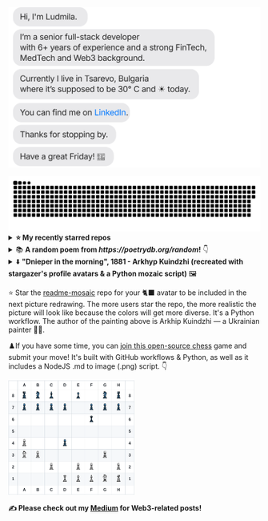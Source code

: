 [![](https://raw.githubusercontent.com/milaabl/milaabl/main/chat.svg)](https://www.linkedin.com/in/ludmila-a-dev/)

<!-- https://github.com/milaabl/milaabl/assets/86361434/c35b0e6f-acf0-435e-920d-b90faa4788ad -->

<img alt="Snake eating my contributions for breakfast🧉" src="https://raw.githubusercontent.com/milaabl/milaabl-readme/preview/github-contribution-grid-snake.svg" />

<details>
<summary>
  <strong>⭐ My recently starred repos </strong>
</summary>
  
<!-- Starred repos start -->
| Name | Url | Stars | Description |
| --- | --- |  --- |  --- |
| duet-protocol/duet-contracts|https://github.com/duet-protocol/duet-contracts|1||
| trivago/prettier-plugin-sort-imports|https://github.com/trivago/prettier-plugin-sort-imports|2311|A prettier plugin to sort imports in typescript and javascript files by the provided RegEx order. |
| orca-so/typescript-sdk|https://github.com/orca-so/typescript-sdk|144|The Orca SDK contains a set of simple to use APIs to allow developers to integrate with the Orca platform.|
| onchainification/smartgarden|https://github.com/onchainification/smartgarden|4|🪴 Interoperable Safe modules installable and configurable through the existing Safe UI.|
| bitcoinbook/bitcoinbook|https://github.com/bitcoinbook/bitcoinbook|21635|Mastering Bitcoin 2nd Edition - Programming the Open Blockchain|
| manifoldfinance/defi-threat|https://github.com/manifoldfinance/defi-threat|439|a globally-accessible knowledge base of adversary tactics and techniques based on real-world observations on decentralized finance |
| mstable/mStable-contracts|https://github.com/mstable/mStable-contracts|309|📃 Smart Contracts that make up the core of the mStable protocol|
| yewstack/yew|https://github.com/yewstack/yew|28297|Rust / Wasm framework for building client web apps|
| MartinKavik/voting-solana-moonzoon|https://github.com/MartinKavik/voting-solana-moonzoon|29|The Voting example based on MoonZoon and Solana.|
| CitizenLabDotCo/citizenlab|https://github.com/CitizenLabDotCo/citizenlab|192|CitizenLab is a digital democracy platform that facilitates community participation and co-creation. Participants can post ideas, contribute to discussions, or choose to vote and prioritize community projects. |
| 0xtekgrinder/warlord-autocompounder|https://github.com/0xtekgrinder/warlord-autocompounder|2|Auto compounder based on ERC4626 on top of Warlord from Paladin Vote|
| zhazhalaila/MagpieBFT|https://github.com/zhazhalaila/MagpieBFT|1|Aynchronous Byzantine Tolerant Protocol|
| Robin-and-friends/tCDP-frontend|https://github.com/Robin-and-friends/tCDP-frontend|7||
| Robin-and-friends/tCDP|https://github.com/Robin-and-friends/tCDP|15|collateralized debt position, but fungible|
| PartyDAO/party-protocol|https://github.com/PartyDAO/party-protocol|135|Party Protocol is an open protocol for on-chain group coordination.|
| AladdinDAO/aladdin-v3-contracts|https://github.com/AladdinDAO/aladdin-v3-contracts|23||
| hakkafinance/urban-giggle|https://github.com/hakkafinance/urban-giggle|1|Hakka Finance audit 2021-1|
| hakkafinance/iGain|https://github.com/hakkafinance/iGain|3|The antiparticle of impermanent loss|
| hakkafinance/HakkaFinance|https://github.com/hakkafinance/HakkaFinance|1||
| pcaversaccio/erc20-permit-upgradeable|https://github.com/pcaversaccio/erc20-permit-upgradeable|10|Permit-enabled, upgradeable ERC20 smart contract template.|
| Genza999/VotingOnSolana_smartcontract|https://github.com/Genza999/VotingOnSolana_smartcontract|3|Repo to showcase my version of voting for proposals on the solana blockchain|
| CloudNativeEntrepreneur/web3auth-service|https://github.com/CloudNativeEntrepreneur/web3auth-service|7|Issues JWT tokens in response to completing challenges using metamask for performing actions against APIs|
| ikluft/prefvote|https://github.com/ikluft/prefvote|4|PrefVote is to promote ranked-choice preference voting algorithms. It is descended from the Vote::STV software written by Ian Kluft in Perl originally in 1998 and used by multiple clubs and non-profit organizations over the years for polls and elections.|
| shota-imoto/tohyo|https://github.com/shota-imoto/tohyo|1|voting cli tool|
| AngleProtocol/angle-transmuter|https://github.com/AngleProtocol/angle-transmuter|19|⚗️ Smart contracts for Transmuter, an autonomous and modular price stability module for decentralized stablecoin protocols|
| Picodes/4naly3er|https://github.com/Picodes/4naly3er|291|Static smart contract code 4naly3er|
| AngleProtocol/boilerplate|https://github.com/AngleProtocol/boilerplate|15|👩‍💻 Angle Boilerplate for starting new web3 projects|
| AngleProtocol/Uniswap-Incentives-Computer|https://github.com/AngleProtocol/Uniswap-Incentives-Computer|7|🦄 Uniswap Incentives Computer|
| AngleProtocol/angle-router|https://github.com/AngleProtocol/angle-router|3|🛣 Routing contracts of the Angle Protocol|
| AngleProtocol/angle-core|https://github.com/AngleProtocol/angle-core|79|🇪🇺 Smart contracts for the Core Module and the governance of the Angle Protocol|

<!-- Starred repos end -->

</details>

<details>
  <summary>📚 <strong>A random poem from <em>https://poetrydb.org/random</em>!</strong> 👇 </summary>

<!-- Start poem -->
# 💮 English Bards, and Scotch Reviewers; a Satire by *George Gordon, Lord Byron*

<p>
    Still must I hear?--shall hoarse FITZGERALD bawl<br/>His creaking couplets in a tavern hall,<br/>And I not sing, lest, haply, Scotch Reviews<br/>Should dub me scribbler, and denounce my _Muse?_<br/>Prepare for rhyme--I'll publish, right or wrong:<br/>Fools are my theme, let Satire be my song.<br/><br/>  Oh! Nature's noblest gift--my grey goose-quill!<br/>Slave of my thoughts, obedient to my will,<br/>Torn from thy parent bird to form a pen,<br/>That mighty instrument of little men!<br/>The pen! foredoomed to aid the mental throes<br/>Of brains that labour, big with Verse or Prose;<br/>Though Nymphs forsake, and Critics may deride,<br/>The Lover's solace, and the Author's pride.<br/>What Wits! what Poets dost thou daily raise!<br/>How frequent is thy use, how small thy praise!<br/>Condemned at length to be forgotten quite,<br/>With all the pages which 'twas thine to write.<br/>But thou, at least, mine own especial pen!<br/>Once laid aside, but now assumed again,<br/>Our task complete, like Hamet's shall be free;<br/>Though spurned by others, yet beloved by me:<br/>Then let us soar to-day; no common theme,<br/>No Eastern vision, no distempered dream<br/>Inspires--our path, though full of thorns, is plain;<br/>Smooth be the verse, and easy be the strain.<br/><br/>  When Vice triumphant holds her sov'reign sway,<br/>Obey'd by all who nought beside obey;<br/>When Folly, frequent harbinger of crime,<br/>Bedecks her cap with bells of every Clime;<br/>When knaves and fools combined o'er all prevail,<br/>And weigh their Justice in a Golden Scale;<br/>E'en then the boldest start from public sneers,<br/>Afraid of Shame, unknown to other fears,<br/>More darkly sin, by Satire kept in awe,<br/>And shrink from Ridicule, though not from Law.<br/><br/>  Such is the force of Wit! I but not belong<br/>To me the arrows of satiric song;<br/>The royal vices of our age demand<br/>A keener weapon, and a mightier hand.<br/>Still there are follies, e'en for me to chase,<br/>And yield at least amusement in the race:<br/>Laugh when I laugh, I seek no other fame,<br/>The cry is up, and scribblers are my game:<br/>Speed, Pegasus!--ye strains of great and small,<br/>Ode! Epic! Elegy!--have at you all!<br/>I, too, can scrawl, and once upon a time<br/>I poured along the town a flood of rhyme,<br/>A schoolboy freak, unworthy praise or blame;<br/>I printed--older children do the same.<br/>'Tis pleasant, sure, to see one's name in print;<br/>A Book's a Book, altho' there's nothing in't.<br/>Not that a Title's sounding charm can save<br/>Or scrawl or scribbler from an equal grave:<br/>This LAMB must own, since his patrician name<br/>Failed to preserve the spurious Farce from shame.<br/>No matter, GEORGE continues still to write,<br/>Tho' now the name is veiled from public sight.<br/>Moved by the great example, I pursue<br/>The self-same road, but make my own review:<br/>Not seek great JEFFREY'S, yet like him will be<br/>Self-constituted Judge of Poesy.<br/><br/>  A man must serve his time to every trade<br/>Save Censure--Critics all are ready made.<br/>Take hackneyed jokes from MILLER, got by rote,<br/>With just enough of learning to misquote;<br/>A man well skilled to find, or forge a fault;<br/>A turn for punning--call it Attic salt;<br/>To JEFFREY go, be silent and discreet,<br/>His pay is just ten sterling pounds per sheet:<br/>Fear not to lie,'twill seem a _sharper_ hit;<br/>Shrink not from blasphemy, 'twill pass for wit;<br/>Care not for feeling--pass your proper jest,<br/>And stand a Critic, hated yet caress'd.<br/><br/>And shall we own such judgment? no--as soon<br/>Seek roses in December--ice in June;<br/>Hope constancy in wind, or corn in chaff,<br/>Believe a woman or an epitaph,<br/>Or any other thing that's false, before<br/>You trust in Critics, who themselves are sore;<br/>Or yield one single thought to be misled<br/>By JEFFREY'S heart, or LAMB'S Boeotian head.<br/>To these young tyrants, by themselves misplaced,<br/>Combined usurpers on the Throne of Taste;<br/>To these, when Authors bend in humble awe,<br/>And hail their voice as Truth, their word as Law;<br/>While these are Censors, 'twould be sin to spare;<br/>While such are Critics, why should I forbear?<br/>But yet, so near all modern worthies run,<br/>'Tis doubtful whom to seek, or whom to shun;<br/>Nor know we when to spare, or where to strike,<br/>Our Bards and Censors are so much alike.<br/>Then should you ask me, why I venture o'er<br/>The path which POPE and GIFFORD trod before;<br/>If not yet sickened, you can still proceed;<br/>Go on; my rhyme will tell you as you read.<br/>"But hold!" exclaims a friend,--"here's some neglect:<br/>This--that--and t'other line seem incorrect."<br/>What then? the self-same blunder Pope has got,<br/>And careless Dryden--"Aye, but Pye has not:"--<br/>Indeed!--'tis granted, faith!--but what care I?<br/>Better to err with POPE, than shine with PYE.<br/><br/>  Time was, ere yet in these degenerate days<br/>Ignoble themes obtained mistaken praise,<br/>When Sense and Wit with Poesy allied,<br/>No fabled Graces, flourished side by side,<br/>From the same fount their inspiration drew,<br/>And, reared by Taste, bloomed fairer as they grew.<br/>Then, in this happy Isle, a POPE'S pure strain<br/>Sought the rapt soul to charm, nor sought in vain;<br/>A polished nation's praise aspired to claim,<br/>And raised the people's, as the poet's fame.<br/>Like him great DRYDEN poured the tide of song,<br/>In stream less smooth, indeed, yet doubly strong.<br/>Then CONGREVE'S scenes could cheer, or OTWAY'S melt;<br/>For Nature then an English audience felt--<br/>But why these names, or greater still, retrace,<br/>When all to feebler Bards resign their place?<br/>Yet to such times our lingering looks are cast,<br/>When taste and reason with those times are past.<br/>Now look around, and turn each trifling page,<br/>Survey the precious works that please the age;<br/>This truth at least let Satire's self allow,<br/>No dearth of Bards can be complained of now.<br/>The loaded Press beneath her labour groans,<br/>And Printers' devils shake their weary bones;<br/>While SOUTHEY'S Epics cram the creaking shelves,<br/>And LITTLE'S Lyrics shine in hot-pressed twelves.<br/>Thus saith the _Preacher_: "Nought beneath the sun<br/>Is new," yet still from change to change we run.<br/>What varied wonders tempt us as they pass!<br/>The Cow-pox, Tractors, Galvanism, and Gas,<br/>In turns appear, to make the vulgar stare,<br/>Till the swoln bubble bursts--and all is air!<br/>Nor less new schools of Poetry arise,<br/>Where dull pretenders grapple for the prize:<br/>O'er Taste awhile these Pseudo-bards prevail;<br/>Each country Book-club bows the knee to Baal,<br/>And, hurling lawful Genius from the throne,<br/>Erects a shrine and idol of its own;<br/>Some leaden calf--but whom it matters not,<br/>From soaring SOUTHEY, down to groveling STOTT.<br/><br/>  Behold! in various throngs the scribbling crew,<br/>For notice eager, pass in long review:<br/>Each spurs his jaded Pegasus apace,<br/>And Rhyme and Blank maintain an equal race;<br/>Sonnets on sonnets crowd, and ode on ode;<br/>And Tales of Terror jostle on the road;<br/>Immeasurable measures move along;<br/>For simpering Folly loves a varied song,<br/>To strange, mysterious Dulness still the friend,<br/>Admires the strain she cannot comprehend.<br/>Thus Lays of Minstrels -may they be the last!--<br/>On half-strung harps whine mournful to the blast.<br/>While mountain spirits prate to river sprites,<br/>That dames may listen to the sound at nights;<br/>And goblin brats, of Gilpin Horner's brood<br/>Decoy young Border-nobles through the wood,<br/>And skip at every step, Lord knows how high,<br/>And frighten foolish babes, the Lord knows why;<br/>While high-born ladies in their magic cell,<br/>Forbidding Knights to read who cannot spell,<br/>Despatch a courier to a wizard's grave,<br/>And fight with honest men to shield a knave.<br/><br/>  Next view in state, proud prancing on his roan,<br/>The golden-crested haughty Marmion,<br/>Now forging scrolls, now foremost in the fight,<br/>Not quite a Felon, yet but half a Knight.<br/>The gibbet or the field prepared to grace;<br/>A mighty mixture of the great and base.<br/>And think'st thou, SCOTT! by vain conceit perchance,<br/>On public taste to foist thy stale romance,<br/>Though MURRAY with his MILLER may combine<br/>To yield thy muse just half-a-crown per line?<br/>No! when the sons of song descend to trade,<br/>Their bays are sear, their former laurels fade,<br/>Let such forego the poet's sacred name,<br/>Who rack their brains for lucre, not for fame:<br/>Still for stern Mammon may they toil in vain!<br/>And sadly gaze on Gold they cannot gain!<br/>Such be their meed, such still the just reward<br/>Of prostituted Muse and hireling bard!<br/>For this we spurn Apollo's venal son,<br/>And bid a long "good night to Marmion."<br/><br/>  These are the themes that claim our plaudits now;<br/>These are the Bards to whom the Muse must bow;<br/>While MILTON, DRYDEN, POPE, alike forgot,<br/>Resign their hallowed Bays to WALTER SCOTT.<br/><br/>  The time has been, when yet the Muse was young,<br/>When HOMER swept the lyre, and MARO sung,<br/>An Epic scarce ten centuries could claim,<br/>While awe-struck nations hailed the magic name:<br/>The work of each immortal Bard appears<br/>The single wonder of a thousand years.<br/>Empires have mouldered from the face of earth,<br/>Tongues have expired with those who gave them birth,<br/>Without the glory such a strain can give,<br/>As even in ruin bids the language live.<br/>Not so with us, though minor Bards, content,<br/>On one great work a life of labour spent:<br/>With eagle pinion soaring to the skies,<br/>Behold the Ballad-monger SOUTHEY rise!<br/>To him let CAMOËNS, MILTON, TASSO yield,<br/>Whose annual strains, like armies, take the field.<br/>First in the ranks see Joan of Arc advance,<br/>The scourge of England and the boast of France!<br/>Though burnt by wicked BEDFORD for a witch,<br/>Behold her statue placed in Glory's niche;<br/>Her fetters burst, and just released from prison,<br/>A virgin Phoenix from her ashes risen.<br/>Next see tremendous Thalaba come on,<br/>Arabia's monstrous, wild, and wond'rous son;<br/>Domdaniel's dread destroyer, who o'erthrew<br/>More mad magicians than the world e'er knew.<br/>Immortal Hero! all thy foes o'ercome,<br/>For ever reign--the rival of Tom Thumb!<br/>Since startled Metre fled before thy face,<br/>Well wert thou doomed the last of all thy race!<br/>Well might triumphant Genii bear thee hence,<br/>Illustrious conqueror of common sense!<br/>Now, last and greatest, Madoc spreads his sails,<br/>Cacique in Mexico, and Prince in Wales;<br/>Tells us strange tales, as other travellers do,<br/>More old than Mandeville's, and not so true.<br/>Oh, SOUTHEY! SOUTHEY! cease thy varied song!<br/>A bard may chaunt too often and too long:<br/>As thou art strong in verse, in mercy, spare!<br/>A fourth, alas! were more than we could bear.<br/>But if, in spite of all the world can say,<br/>Thou still wilt verseward plod thy weary way;<br/>If still in Berkeley-Ballads most uncivil,<br/>Thou wilt devote old women to the devil,<br/>The babe unborn thy dread intent may rue:<br/>"God help thee," SOUTHEY, and thy readers too.<br/><br/>  Next comes the dull disciple of thy school,<br/>That mild apostate from poetic rule,<br/>The simple WORDSWORTH, framer of a lay<br/>As soft as evening in his favourite May,<br/>Who warns his friend "to shake off toil and trouble,<br/>And quit his books, for fear of growing double;"<br/>Who, both by precept and example, shows<br/>That prose is verse, and verse is merely prose;<br/>Convincing all, by demonstration plain,<br/>Poetic souls delight in prose insane;<br/>And Christmas stories tortured into rhyme<br/>Contain the essence of the true sublime.<br/>Thus, when he tells the tale of Betty Foy,<br/>The idiot mother of "an idiot Boy;"<br/>A moon-struck, silly lad, who lost his way,<br/>And, like his bard, confounded night with day<br/>So close on each pathetic part he dwells,<br/>And each adventure so sublimely tells,<br/>That all who view the "idiot in his glory"<br/>Conceive the Bard the hero of the story.<br/><br/>  Shall gentle COLERIDGE pass unnoticed here,<br/>To turgid ode and tumid stanza dear?<br/>Though themes of innocence amuse him best,<br/>Yet still Obscurity's a welcome guest.<br/>If Inspiration should her aid refuse<br/>To him who takes a Pixy for a muse,<br/>Yet none in lofty numbers can surpass<br/>The bard who soars to elegize an ass:<br/>So well the subject suits his noble mind,<br/>He brays, the Laureate of the long-eared kind.<br/><br/>Oh! wonder-working LEWIS! Monk, or Bard,<br/>Who fain would make Parnassus a church-yard!<br/>Lo! wreaths of yew, not laurel, bind thy brow,<br/>Thy Muse a Sprite, Apollo's sexton thou!<br/>Whether on ancient tombs thou tak'st thy stand,<br/>By gibb'ring spectres hailed, thy kindred band;<br/>Or tracest chaste descriptions on thy page,<br/>To please the females of our modest age;<br/>All hail, M.P.! from whose infernal brain<br/>Thin-sheeted phantoms glide, a grisly train;<br/>At whose command "grim women" throng in crowds,<br/>And kings of fire, of water, and of clouds,<br/>With "small grey men,"--"wild yagers," and what not,<br/>To crown with honour thee and WALTER SCOTT:<br/>Again, all hail! if tales like thine may please,<br/>St. Luke alone can vanquish the disease:<br/>Even Satan's self with thee might dread to dwell,<br/>And in thy skull discern a deeper Hell.<br/><br/>Who in soft guise, surrounded by a choir<br/>Of virgins melting, not to Vesta's fire,<br/>With sparkling eyes, and cheek by passion flushed<br/>Strikes his wild lyre, whilst listening dames are hushed?<br/>'Tis LITTLE! young Catullus of his day,<br/>As sweet, but as immoral, in his Lay!<br/>Grieved to condemn, the Muse must still be just,<br/>Nor spare melodious advocates of lust.<br/>Pure is the flame which o'er her altar burns;<br/>From grosser incense with disgust she turns<br/>Yet kind to youth, this expiation o'er,<br/>She bids thee "mend thy line, and sin no more."<br/><br/>For thee, translator of the tinsel song,<br/>To whom such glittering ornaments belong,<br/>Hibernian STRANGFORD! with thine eyes of blue,<br/>And boasted locks of red or auburn hue,<br/>Whose plaintive strain each love-sick Miss admires,<br/>And o'er harmonious fustian half expires,<br/>Learn, if thou canst, to yield thine author's sense,<br/>Nor vend thy sonnets on a false pretence.<br/>Think'st thou to gain thy verse a higher place,<br/>By dressing Camoëns in a suit of lace?<br/>Mend, STRANGFORD! mend thy morals and thy taste;<br/>Be warm, but pure; be amorous, but be chaste:<br/>Cease to deceive; thy pilfered harp restore,<br/>Nor teach the Lusian Bard to copy MOORE.<br/><br/>Behold--Ye Tarts!--one moment spare the text! -<br/>HAYLEY'S last work, and worst--until his next;<br/>Whether he spin poor couplets into plays,<br/>Or damn the dead with purgatorial praise,<br/>His style in youth or age is still the same,<br/>For ever feeble and for ever tame.<br/>Triumphant first see "Temper's Triumphs" shine!<br/>At least I'm sure they triumphed over mine.<br/>Of "Music's Triumphs," all who read may swear<br/>That luckless Music never triumph'd there.<br/><br/>Moravians, rise! bestow some meet reward<br/>On dull devotion--Lo! the Sabbath Bard,<br/>Sepulchral GRAHAME, pours his notes sublime<br/>In mangled prose, nor e'en aspires to rhyme;<br/>Breaks into blank the Gospel of St. Luke,<br/>And boldly pilfers from the Pentateuch;<br/>And, undisturbed by conscientious qualms,<br/>Perverts the Prophets, and purloins the Psalms.<br/><br/>  Hail, Sympathy! thy soft idea brings"<br/>A thousand visions of a thousand things,<br/>And shows, still whimpering thro' threescore of years,<br/>The maudlin prince of mournful sonneteers.<br/>And art thou not their prince, harmonious Bowles!<br/>Thou first, great oracle of tender souls?<br/>Whether them sing'st with equal ease, and grief,<br/>The fall of empires, or a yellow leaf;<br/>Whether thy muse most lamentably tells<br/>What merry sounds proceed from Oxford bells,<br/>Or, still in bells delighting, finds a friend<br/>In every chime that jingled from Ostend;<br/>Ah! how much juster were thy Muse's hap,<br/>If to thy bells thou would'st but add a cap!<br/>Delightful BOWLES! still blessing and still blest,<br/>All love thy strain, but children like it best.<br/>'Tis thine, with gentle LITTLE'S moral song,<br/>To soothe the mania of the amorous throng!<br/>With thee our nursery damsels shed their tears,<br/>Ere Miss as yet completes her infant years:<br/>But in her teens thy whining powers are vain;<br/>She quits poor BOWLES for LITTLE'S purer strain.<br/>Now to soft themes thou scornest to confine<br/>The lofty numbers of a harp like thine;<br/>"Awake a louder and a loftier strain,"<br/>Such as none heard before, or will again!<br/>Where all discoveries jumbled from the flood,<br/>Since first the leaky ark reposed in mud,<br/>By more or less, are sung in every book,<br/>From Captain Noah down to Captain Cook.<br/>Nor this alone--but, pausing on the road,<br/>The Bard sighs forth a gentle episode,<br/>And gravely tells--attend, each beauteous Miss!--<br/>When first Madeira trembled to a kiss.<br/>Bowles! in thy memory let this precept dwell,<br/>Stick to thy Sonnets, Man!--at least they sell.<br/>But if some new-born whim, or larger bribe,<br/>Prompt thy crude brain, and claim thee for a scribe:<br/>If 'chance some bard, though once by dunces feared,<br/>Now, prone in dust, can only be revered;<br/>If Pope, whose fame and genius, from the first,<br/>Have foiled the best of critics, needs the worst,<br/>Do thou essay: each fault, each failing scan;<br/>The first of poets was, alas! but man.<br/>Rake from each ancient dunghill ev'ry pearl,<br/>Consult Lord Fanny, and confide in CURLL;<br/>Let all the scandals of a former age<br/>Perch on thy pen, and flutter o'er thy page;<br/>Affect a candour which thou canst not feel,<br/>Clothe envy in a garb of honest zeal;<br/>Write, as if St. John's soul could still inspire,<br/>And do from hate what MALLET did for hire.<br/>Oh! hadst thou lived in that congenial time,<br/>To rave with DENNIS, and with RALPH to rhyme;<br/>Thronged with the rest around his living head,<br/>Not raised thy hoof against the lion dead,<br/>A meet reward had crowned thy glorious gains,<br/>And linked thee to the Dunciad for thy pains.<br/><br/>  Another Epic! Who inflicts again<br/>More books of blank upon the sons of men?<br/>Boeotian COTTLE, rich Bristowa's boast,<br/>Imports old stories from the Cambrian coast,<br/>And sends his goods to market--all alive!<br/>Lines forty thousand, Cantos twenty-five!<br/>Fresh fish from Hippocrene! who'll buy? who'll buy?<br/>The precious bargain's cheap--in faith, not I.<br/>Your turtle-feeder's verse must needs be flat,<br/>Though Bristol bloat him with the verdant fat;<br/>If Commerce fills the purse, she clogs the brain,<br/>And AMOS COTTLE strikes the Lyre in vain.<br/>In him an author's luckless lot behold!<br/>Condemned to make the books which once he sold.<br/>Oh, AMOS COTTLE!--Phoebus! what a name<br/>To fill the speaking-trump of future fame!--<br/>Oh, AMOS COTTLE! for a moment think<br/>What meagre profits spring from pen and ink!<br/>When thus devoted to poetic dreams,<br/>Who will peruse thy prostituted reams?<br/>Oh! pen perverted! paper misapplied!<br/>Had COTTLE still adorned the counter's side,<br/>Bent o'er the desk, or, born to useful toils,<br/>Been taught to make the paper which he soils,<br/>Ploughed, delved, or plied the oar with lusty limb,<br/>He had not sung of Wales, nor I of him.<br/><br/>  As Sisyphus against the infernal steep<br/>Rolls the huge rock whose motions ne'er may sleep,<br/>So up thy hill, ambrosial Richmond! heaves<br/>Dull MAURICE all his granite weight of leaves:<br/>Smooth, solid monuments of mental pain!<br/>The petrifactions of a plodding brain,<br/>That, ere they reach the top, fall lumbering back again.<br/><br/>  With broken lyre and cheek serenely pale,<br/>Lo! sad Alcæus wanders down the vale;<br/>Though fair they rose, and might have bloomed at last,<br/>His hopes have perished by the northern blast:<br/>Nipped in the bud by Caledonian gales,<br/>His blossoms wither as the blast prevails!<br/>O'er his lost works let _classic_ SHEFFIELD weep;<br/>May no rude hand disturb their early sleep!<br/><br/>  Yet say! why should the Bard, at once, resign<br/>His claim to favour from the sacred Nine?<br/>For ever startled by the mingled howl<br/>Of Northern Wolves, that still in darkness prowl;<br/>A coward Brood, which mangle as they prey,<br/>By hellish instinct, all that cross their way;<br/>Aged or young, the living or the dead,"<br/>No mercy find-these harpies must be fed.<br/>Why do the injured unresisting yield<br/>The calm possession of their native field?<br/>Why tamely thus before their fangs retreat,<br/>Nor hunt the blood-hounds back to Arthur's Seat?<br/><br/>  Health to immortal JEFFREY! once, in name,<br/>England could boast a judge almost the same;<br/>In soul so like, so merciful, yet just,<br/>Some think that Satan has resigned his trust,<br/>And given the Spirit to the world again,<br/>To sentence Letters, as he sentenced men.<br/>With hand less mighty, but with heart as black,<br/>With voice as willing to decree the rack;<br/>Bred in the Courts betimes, though all that law<br/>As yet hath taught him is to find a flaw,--<br/>Since well instructed in the patriot school<br/>To rail at party, though a party tool--<br/>Who knows? if chance his patrons should restore<br/>Back to the sway they forfeited before,<br/>His scribbling toils some recompense may meet,<br/>And raise this Daniel to the Judgment-Seat.<br/>Let JEFFREY'S shade indulge the pious hope,<br/>And greeting thus, present him with a rope:<br/>"Heir to my virtues! man of equal mind!<br/>Skilled to condemn as to traduce mankind,<br/>This cord receive! for thee reserved with care,<br/>To wield in judgment, and at length to wear."<br/><br/>  Health to great JEFFREY! Heaven preserve his life,<br/>To flourish on the fertile shores of Fife,<br/>And guard it sacred in its future wars,<br/>Since authors sometimes seek the field of Mars!<br/>Can none remember that eventful day,<br/>That ever-glorious, almost fatal fray,<br/>When LITTLE'S leadless pistol met his eye,<br/>And Bow-street Myrmidons stood laughing by?<br/>Oh, day disastrous! on her firm-set rock,<br/>Dunedin's castle felt a secret shock;<br/>Dark rolled the sympathetic waves of Forth,<br/>Low groaned the startled whirlwinds of the north;<br/>TWEED ruffled half his waves to form a tear,<br/>The other half pursued his calm career;<br/>ARTHUR'S steep summit nodded to its base,<br/>The surly Tolbooth scarcely kept her place.<br/>The Tolbooth felt--for marble sometimes can,<br/>On such occasions, feel as much as man--<br/>The Tolbooth felt defrauded of his charms,<br/>If JEFFREY died, except within her arms:<br/>Nay last, not least, on that portentous morn,<br/>The sixteenth story, where himself was born,<br/>His patrimonial garret, fell to ground,<br/>And pale Edina shuddered at the sound:<br/>Strewed were the streets around with milk-white reams,<br/>Flowed all the Canongate with inky streams;<br/>This of his candour seemed the sable dew,<br/>That of his valour showed the bloodless hue;<br/>And all with justice deemed the two combined<br/>The mingled emblems of his mighty mind.<br/>But Caledonia's goddess hovered o'er<br/>The field, and saved him from the wrath of Moore;<br/>From either pistol snatched the vengeful lead,<br/>And straight restored it to her favourite's head;<br/>That head, with greater than magnetic power,<br/>Caught it, as Danäe caught the golden shower,<br/>And, though the thickening dross will scarce refine,<br/>Augments its ore, and is itself a mine.<br/>"My son," she cried, "ne'er thirst for gore again,<br/>Resign the pistol and resume the pen;<br/>O'er politics and poesy preside,<br/>Boast of thy country, and Britannia's guide!<br/>For long as Albion's heedless sons submit,<br/>Or Scottish taste decides on English wit,<br/>So long shall last thine unmolested reign,<br/>Nor any dare to take thy name in vain.<br/>Behold, a chosen band shall aid thy plan,<br/>And own thee chieftain of the critic clan.<br/>First in the oat-fed phalanx shall be seen<br/>The travelled Thane, Athenian Aberdeen.<br/>HERBERT shall wield THOR'S hammer, and sometimes<br/>In gratitude, thou'lt praise his rugged rhymes.<br/>Smug SYDNEY too thy bitter page shall seek,<br/>And classic HALLAM, much renowned for Greek;<br/>SCOTT may perchance his name and influence lend,<br/>And paltry PILLANS shall traduce his friend;<br/>While gay Thalia's luckless votary, LAMB,<br/>Damned like the Devil--Devil-like will damn.<br/>Known be thy name! unbounded be thy sway!<br/>Thy HOLLAND'S banquets shall each toil repay!<br/>While grateful Britain yields the praise she owes<br/>To HOLLAND'S hirelings and to Learning's foes.<br/>Yet mark one caution ere thy next Review<br/>Spread its light wings of Saffron and of Blue,<br/>Beware lest blundering BROUGHAM destroy the sale,<br/>Turn Beef to Bannocks, Cauliflowers to Kail."<br/>Thus having said, the kilted Goddess kist<br/>Her son, and vanished in a Scottish mist.<br/><br/>  Then prosper, JEFFREY! pertest of the train<br/>Whom Scotland pampers with her fiery grain!<br/>Whatever blessing waits a genuine Scot,<br/>In double portion swells thy glorious lot;<br/>For thee Edina culls her evening sweets,<br/>And showers their odours on thy candid sheets,<br/>Whose Hue and Fragrance to thy work adhere--<br/>This scents its pages, and that gilds its rear.<br/>Lo! blushing Itch, coy nymph, enamoured grown,<br/>Forsakes the rest, and cleaves to thee alone,<br/>And, too unjust to other Pictish men,<br/>Enjoys thy person, and inspires thy pen!<br/><br/>Illustrious HOLLAND! hard would be his lot,<br/>His hirelings mentioned, and himself forgot!<br/>HOLLAND, with HENRY PETTY at his back,<br/>The whipper-in and huntsman of the pack.<br/>Blest be the banquets spread at Holland House,<br/>Where Scotchmen feed, and Critics may carouse!<br/>Long, long beneath that hospitable roof<br/>Shall Grub-street dine, while duns are kept aloof.<br/>See honest HALLAM lay aside his fork,<br/>Resume his pen, review his Lordship's work,<br/>And, grateful for the dainties on his plate,<br/>Declare his landlord can at least translate!<br/>Dunedin! view thy children with delight,<br/>They write for food--and feed because they write:<br/>And lest, when heated with the unusual grape,<br/>Some glowing thoughts should to the press escape,<br/>And tinge with red the female reader's cheek,<br/>My lady skims the cream of each critique;<br/>Breathes o'er the page her purity of soul,<br/>Reforms each error, and refines the whole.<br/><br/>  Now to the Drama turn--Oh! motley sight!<br/>What precious scenes the wondering eyes invite:<br/>Puns, and a Prince within a barrel pent,<br/>And Dibdin's nonsense yield complete content.<br/>Though now, thank Heaven! the Rosciomania's o'er.<br/>And full-grown actors are endured once more;<br/>Yet what avail their vain attempts to please,<br/>While British critics suffer scenes like these;<br/>While REYNOLDS vents his "'dammes!'" "poohs!" and<br/>   "zounds!"<br/>And common-place and common sense confounds?<br/>While KENNEY'S "World"--ah! where is KENNEY'S wit? -<br/>Tires the sad gallery, lulls the listless Pit;<br/>And BEAUMONT'S pilfered Caratach affords<br/>A tragedy complete in all but words?<br/>Who but must mourn, while these are all the rage<br/>The degradation of our vaunted stage?<br/>Heavens! is all sense of shame and talent gone?<br/>Have we no living Bard of merit?--none?<br/>Awake, GEORGE COLMAN! CUMBERLAND, awake<br/>Ring the alarum bell! let folly quake!<br/>Oh! SHERIDAN! if aught can move thy pen,<br/>Let Comedy assume her throne again;<br/>Abjure the mummery of German schools;<br/>Leave new Pizarros to translating fools;<br/>Give, as thy last memorial to the age,<br/>One classic drama, and reform the stage.<br/>Gods! o'er those boards shall Folly rear her head,<br/>Where GARRICK trod, and SIDDONS lives to tread?<br/>On those shall Farce display buffoonery's mask,<br/>And HOOK conceal his heroes in a cask?<br/>Shall sapient managers new scenes produce<br/>From CHERRY, SKEFFINGTON, and Mother GOOSE?<br/>While SHAKESPEARE, OTWAY, MASSINGER, forgot,<br/>On stalls must moulder, or in closets rot?<br/>Lo! with what pomp the daily prints proclaim<br/>The rival candidates for Attic fame!<br/>In grim array though LEWIS' spectres rise,<br/>Still SKEFFINGTON and GOOSE divide the prize.<br/>And sure 'great' Skeffington must claim our praise,<br/>For skirtless coats and skeletons of plays<br/>Renowned alike; whose genius ne'er confines<br/>Her flight to garnish Greenwood's gay designs;<br/>Nor sleeps with "Sleeping Beauties," but anon<br/>In five facetious acts comes thundering on.<br/>While poor John Bull, bewildered with the scene,<br/>Stares, wondering what the devil it can mean;<br/>But as some hands applaud, a venal few!<br/>Rather than sleep, why John applauds it too.<br/><br/>  Such are we now. Ah! wherefore should we turn<br/>To what our fathers were, unless to mourn?<br/>Degenerate Britons! are ye dead to shame,<br/>Or, kind to dulness, do you fear to blame?<br/>Well may the nobles of our present race<br/>Watch each distortion of a NALDI'S face;<br/>Well may they smile on Italy's buffoons,<br/>And worship CATALANI's pantaloons,<br/>Since their own Drama yields no fairer trace<br/>Of wit than puns, of humour than grimace.<br/><br/>  Then let Ausonia, skill'd in every art<br/>To soften manners, but corrupt the heart,<br/>Pour her exotic follies o'er the town,<br/>To sanction Vice, and hunt Decorum down:<br/>Let wedded strumpets languish o'er DESHAYES,<br/>And bless the promise which his form displays;<br/>While Gayton bounds before th' enraptured looks<br/>Of hoary Marquises, and stripling Dukes:<br/>Let high-born lechers eye the lively Presle<br/>Twirl her light limbs, that spurn the needless veil;<br/>Let Angiolini bare her breast of snow,<br/>Wave the white arm, and point the pliant toe;<br/>Collini trill her love-inspiring song,<br/>Strain her fair neck, and charm the listening throng!<br/>Whet not your scythe, Suppressors of our Vice!<br/>Reforming Saints! too delicately nice!<br/>By whose decrees, our sinful souls to save,<br/>No Sunday tankards foam, no barbers shave;<br/>And beer undrawn, and beards unmown, display<br/>Your holy reverence for the Sabbath-day.<br/><br/>  Or hail at once the patron and the pile<br/>Of vice and folly, Greville and Argyle!<br/>Where yon proud palace, Fashion's hallow'd fane,<br/>Spreads wide her portals for the motley train,<br/>Behold the new Petronius of the day,<br/>Our arbiter of pleasure and of play!<br/>There the hired eunuch, the Hesperian choir,<br/>The melting lute, the soft lascivious lyre,<br/>The song from Italy, the step from France,<br/>The midnight orgy, and the mazy dance,<br/>The smile of beauty, and the flush of wine,<br/>For fops, fools, gamesters, knaves, and Lords combine:<br/>Each to his humour--Comus all allows;<br/>Champaign, dice, music, or your neighbour's spouse.<br/>Talk not to us, ye starving sons of trade!<br/>Of piteous ruin, which ourselves have made;<br/>In Plenty's sunshine Fortune's minions bask,<br/>Nor think of Poverty, except "en masque,"<br/>When for the night some lately titled ass<br/>Appears the beggar which his grandsire was,<br/>The curtain dropped, the gay Burletta o'er,<br/>The audience take their turn upon the floor:<br/>Now round the room the circling dow'gers sweep,<br/>Now in loose waltz the thin-clad daughters leap;<br/>The first in lengthened line majestic swim,<br/>The last display the free unfettered limb!<br/>Those for Hibernia's lusty sons repair<br/>With art the charms which Nature could not spare;<br/>These after husbands wing their eager flight,<br/>Nor leave much mystery for the nuptial night.<br/><br/>  Oh! blest retreats of infamy and ease,<br/>Where, all forgotten but the power to please,<br/>Each maid may give a loose to genial thought,<br/>Each swain may teach new systems, or be taught:<br/>There the blithe youngster, just returned from Spain,<br/>Cuts the light pack, or calls the rattling main;<br/>The jovial Caster's set, and seven's the Nick,<br/>Or--done!--a thousand on the coming trick!<br/>If, mad with loss, existence 'gins to tire,<br/>And all your hope or wish is to expire,<br/>Here's POWELL'S pistol ready for your life,<br/>And, kinder still, two PAGETS for your wife:<br/>Fit consummation of an earthly race<br/>Begun in folly, ended in disgrace,<br/>While none but menials o'er the bed of death,<br/>Wash thy red wounds, or watch thy wavering breath;<br/>Traduced by liars, and forgot by all,<br/>The mangled victim of a drunken brawl,<br/>To live like CLODIUS, and like FALKLAND fall<br/><br/>  Truth! rouse some genuine Bard, and guide his hand<br/>To drive this pestilence from out the land.<br/>E'en I--least thinking of a thoughtless throng,<br/>Just skilled to know the right and choose the wrong,<br/>Freed at that age when Reason's shield is lost,<br/>To fight my course through Passion's countless host,<br/>Whom every path of Pleasure's flow'ry way<br/>Has lured in turn, and all have led astray--<br/>E'en I must raise my voice, e'en I must feel<br/>Such scenes, such men, destroy the public weal:<br/>Altho' some kind, censorious friend will say,<br/>"What art thou better, meddling fool, than they?"<br/>And every Brother Rake will smile to see<br/>That miracle, a Moralist in me.<br/>No matter--when some Bard in virtue strong,<br/>Gifford perchance, shall raise the chastening song,<br/>Then sleep my pen for ever! and my voice<br/>Be only heard to hail him, and rejoice,<br/>Rejoice, and yield my feeble praise, though I<br/>May feel the lash that Virtue must apply.<br/><br/>  As for the smaller fry, who swarm in shoals<br/>From silly HAFIZ up to simple BOWLES,<br/>Why should we call them from their dark abode,<br/>In Broad St. Giles's or Tottenham-Road?<br/>Or (since some men of fashion nobly dare<br/>To scrawl in verse) from Bond-street or the Square?<br/>If things of Ton their harmless lays indite,<br/>Most wisely doomed to shun the public sight,<br/>What harm? in spite of every critic elf,<br/>Sir T. may read his stanzas to himself;<br/>MILES ANDREWS still his strength in couplets try,<br/>And live in prologues, though his dramas die.<br/>Lords too are Bards: such things at times befall,<br/>And 'tis some praise in Peers to write at all.<br/>Yet, did or Taste or Reason sway the times,<br/>Ah! who would take their titles with their rhymes?<br/>ROSCOMMON! SHEFFIELD! with your spirits fled,<br/>No future laurels deck a noble head;<br/>No Muse will cheer, with renovating smile,<br/>The paralytic puling of CARLISLE.<br/>The puny schoolboy and his early lay<br/>Men pardon, if his follies pass away;<br/>But who forgives the Senior's ceaseless verse,<br/>Whose hairs grow hoary as his rhymes grow worse?<br/>What heterogeneous honours deck the Peer!<br/>Lord, rhymester, petit-maître, pamphleteer!<br/>So dull in youth, so drivelling in his age,<br/>His scenes alone had damned our sinking stage;<br/>But Managers for once cried, "Hold, enough!"<br/>Nor drugged their audience with the tragic stuff.<br/>Yet at their judgment let his Lordship laugh,<br/>And case his volumes in congenial calf;<br/>Yes! doff that covering, where Morocco shines,<br/>And hang a calf-skin on those recreant lines.<br/><br/>  With you, ye Druids! rich in native lead,<br/>Who daily scribble for your daily bread:<br/>With you I war not: GIFFORD'S heavy hand<br/>Has crushed, without remorse, your numerous band.<br/>On "All the Talents" vent your venal spleen;<br/>Want is your plea, let Pity be your screen.<br/>Let Monodies on Fox regale your crew,<br/>And Melville's Mantle prove a Blanket too!<br/>One common Lethe waits each hapless Bard,<br/>And, peace be with you! 'tis your best reward.<br/>Such damning fame; as Dunciads only give<br/>Could bid your lines beyond a morning live;<br/>But now at once your fleeting labours close,<br/>With names of greater note in blest repose.<br/>Far be't from me unkindly to upbraid<br/>The lovely ROSA'S prose in masquerade,<br/>Whose strains, the faithful echoes of her mind,<br/>Leave wondering comprehension far behind.<br/>Though Crusca's bards no more our journals fill,<br/>Some stragglers skirmish round the columns still;<br/>Last of the howling host which once was Bell's,<br/>Matilda snivels yet, and Hafiz yells;<br/>And Merry's metaphors appear anew,<br/>Chained to the signature of O. P. Q.<br/>When some brisk youth, the tenant of a stall,<br/>Employs a pen less pointed than his awl,<br/>Leaves his snug shop, forsakes his store of shoes,<br/>St. Crispin quits, and cobbles for the Muse,<br/>Heavens! how the vulgar stare! how crowds applaud!<br/>How ladies read, and Literati laud!<br/>If chance some wicked wag should pass his jest,<br/>'Tis sheer ill-nature--don't the world know best?<br/>Genius must guide when wits admire the rhyme,<br/>And CAPEL LOFFT declares 'tis quite sublime.<br/>Hear, then, ye happy sons of needless trade!<br/>Swains! quit the plough, resign the useless spade!<br/>Lo! BURNS and BLOOMFIELD, nay, a greater far,<br/>GIFFORD was born beneath an adverse star,<br/>Forsook the labours of a servile state,<br/>Stemmed the rude storm, and triumphed over Fate:<br/>Then why no more? if Phoebus smiled on you,<br/>BLOOMFIELD! why not on brother Nathan too?<br/>Him too the Mania, not the Muse, has seized;<br/>Not inspiration, but a mind diseased:<br/>And now no Boor can seek his last abode,<br/>No common be inclosed without an ode.<br/>Oh! since increased refinement deigns to smile<br/>On Britain's sons, and bless our genial Isle,<br/>Let Poesy go forth, pervade the whole,<br/>Alike the rustic, and mechanic soul!<br/>Ye tuneful cobblers! still your notes prolong,<br/>Compose at once a slipper and a song;<br/>So shall the fair your handywork peruse,<br/>Your sonnets sure shall please--perhaps your shoes.<br/>May Moorland weavers boast Pindaric skill,<br/>And tailors' lays be longer than their bill!<br/>While punctual beaux reward the grateful notes,<br/>And pay for poems--when they pay for coats.<br/><br/>  To the famed throng now paid the tribute due,<br/>Neglected Genius! let me turn to you.<br/>Come forth, oh CAMPBELL! give thy talents scope;<br/>Who dares aspire if thou must cease to hope?<br/>And thou, melodious ROGERS! rise at last,<br/>Recall the pleasing memory of the past;<br/>Arise! let blest remembrance still inspire,<br/>And strike to wonted tones thy hallowed lyre;<br/>Restore Apollo to his vacant throne,<br/>Assert thy country's honour and thine own.<br/>What! must deserted Poesy still weep<br/>Where her last hopes with pious COWPER sleep?<br/>Unless, perchance, from his cold bier she turns,<br/>To deck the turf that wraps her minstrel, BURNS!<br/>No! though contempt hath marked the spurious brood,<br/>The race who rhyme from folly, or for food,<br/>Yet still some genuine sons 'tis hers to boast,<br/>Who, least affecting, still affect the most:<br/>Feel as they write, and write but as they feel--<br/>Bear witness GIFFORD, SOTHEBY, MACNEIL.<br/>"Why slumbers GIFFORD?" once was asked in vain;<br/>Why slumbers GIFFORD? let us ask again.<br/>Are there no follies for his pen to purge?<br/>Are there no fools whose backs demand the scourge?<br/>Are there no sins for Satire's Bard to greet?<br/>Stalks not gigantic Vice in every street?<br/>Shall Peers or Princes tread pollution's path,<br/>And 'scape alike the Laws and Muse's wrath?<br/>Nor blaze with guilty glare through future time,<br/>Eternal beacons of consummate crime?<br/>Arouse thee, GIFFORD! be thy promise claimed,<br/>Make bad men better, or at least ashamed.<br/><br/>Unhappy WHITE! while life was in its spring,<br/>And thy young Muse just waved her joyous wing,<br/>The Spoiler swept that soaring Lyre away,<br/>Which else had sounded an immortal lay.<br/>Oh! what a noble heart was here undone,<br/>When Science' self destroyed her favourite son!<br/>Yes, she too much indulged thy fond pursuit,<br/>She sowed the seeds, but Death has reaped the fruit.<br/>'Twas thine own Genius gave the final blow,<br/>And helped to plant the wound that laid thee low:<br/>So the struck Eagle, stretched upon the plain,<br/>No more through rolling clouds to soar again,<br/>Viewed his own feather on the fatal dart,<br/>And winged the shaft that quivered in his heart;<br/>Keen were his pangs, but keener far to feel<br/>He nursed the pinion which impelled the steel;<br/>While the same plumage that had warmed his nest<br/>Drank the last life-drop of his bleeding breast.<br/><br/> There be who say, in these enlightened days,<br/>That splendid lies are all the poet's praise;<br/>That strained Invention, ever on the wing,<br/>Alone impels the modern Bard to sing:<br/>Tis true, that all who rhyme--nay, all who write,<br/>Shrink from that fatal word to Genius--Trite;<br/>Yet Truth sometimes will lend her noblest fires,<br/>And decorate the verse herself inspires:<br/>This fact in Virtue's name let CRABBE attest;<br/>Though Nature's sternest Painter, yet the best.<br/><br/>  And here let SHEE and Genius find a place,<br/>Whose pen and pencil yield an equal grace;<br/>To guide whose hand the sister Arts combine,<br/>And trace the Poet's or the Painter's line;<br/>Whose magic touch can bid the canvas glow,<br/>Or pour the easy rhyme's harmonious flow;<br/>While honours, doubly merited, attend<br/>The Poet's rival, but the Painter's friend.<br/><br/>  Blest is the man who dares approach the bower<br/>Where dwelt the Muses at their natal hour;<br/>Whose steps have pressed, whose eye has marked afar,<br/>The clime that nursed the sons of song and war,<br/>The scenes which Glory still must hover o'er,<br/>Her place of birth, her own Achaian shore.<br/>But doubly blest is he whose heart expands<br/>With hallowed feelings for those classic lands;<br/>Who rends the veil of ages long gone by,<br/>And views their remnants with a poet's eye!<br/>WRIGHT! 'twas thy happy lot at once to view<br/>Those shores of glory, and to sing them too;<br/>And sure no common Muse inspired thy pen<br/>To hail the land of Gods and Godlike men.<br/><br/>  And you, associate Bards! who snatched to light<br/>Those gems too long withheld from modern sight;<br/>Whose mingling taste combined to cull the wreath<br/>While Attic flowers Aonian odours breathe,<br/>And all their renovated fragrance flung,<br/>To grace the beauties of your native tongue;<br/>Now let those minds, that nobly could transfuse<br/>The glorious Spirit of the Grecian Muse,<br/>Though soft the echo, scorn a borrowed tone:<br/>Resign Achaia's lyre, and strike your own.<br/><br/>  Let these, or such as these, with just applause,<br/>Restore the Muse's violated laws;<br/>But not in flimsy DARWIN'S pompous chime,<br/>That mighty master of unmeaning rhyme,<br/>Whose gilded cymbals, more adorned than clear,<br/>The eye delighted, but fatigued the ear,<br/>In show the simple lyre could once surpass,<br/>But now, worn down, appear in native brass;<br/>While all his train of hovering sylphs around<br/>Evaporate in similes and sound:<br/>Him let them shun, with him let tinsel die:<br/>False glare attracts, but more offends the eye.<br/><br/>  Yet let them not to vulgar WORDSWORTH stoop,<br/>The meanest object of the lowly group,<br/>Whose verse, of all but childish prattle void,<br/>Seems blessed harmony to LAMB and LLOYD:<br/>Let them--but hold, my Muse, nor dare to teach<br/>A strain far, far beyond thy humble reach:<br/>The native genius with their being given<br/>Will point the path, and peal their notes to heaven.<br/><br/>  And thou, too, SCOTT! resign to minstrels rude<br/>The wilder Slogan of a Border feud:<br/>Let others spin their meagre lines for hire;<br/>Enough for Genius, if itself inspire!<br/>Let SOUTHEY sing, altho' his teeming muse,<br/>Prolific every spring, be too profuse;<br/>Let simple WORDSWORTH chime his childish verse,<br/>And brother COLERIDGE lull the babe at nurse<br/>Let Spectre-mongering LEWIS aim, at most,<br/>To rouse the Galleries, or to raise a ghost;<br/>Let MOORE still sigh; let STRANGFORD steal from MOORE,<br/>And swear that CAMOËNS sang such notes of yore;<br/>Let HAYLEY hobble on, MONTGOMERY rave,<br/>And godly GRAHAME chant a stupid stave;<br/>Let sonneteering BOWLES his strains refine,<br/>And whine and whimper to the fourteenth line;<br/>Let STOTT, CARLISLE, MATILDA, and the rest<br/>Of Grub Street, and of Grosvenor Place the best,<br/>Scrawl on, 'till death release us from the strain,<br/>Or Common Sense assert her rights again;<br/>But Thou, with powers that mock the aid of praise,<br/>Should'st leave to humbler Bards ignoble lays:<br/>Thy country's voice, the voice of all the Nine,<br/>Demand a hallowed harp--that harp is thine.<br/>Say! will not Caledonia's annals yield<br/>The glorious record of some nobler field,<br/>Than the vile foray of a plundering clan,<br/>Whose proudest deeds disgrace the name of man?<br/>Or Marmion's acts of darkness, fitter food<br/>For SHERWOOD'S outlaw tales of ROBIN HOOD?<br/>Scotland! still proudly claim thy native Bard,<br/>And be thy praise his first, his best reward!<br/>Yet not with thee alone his name should live,<br/>But own the vast renown a world can give;<br/>Be known, perchance, when Albion is no more,<br/>And tell the tale of what she was before;<br/>To future times her faded fame recall,<br/>And save her glory, though his country fall.<br/><br/>  Yet what avails the sanguine Poet's hope,<br/>To conquer ages, and with time to cope?<br/>New eras spread their wings, new nations rise,<br/>And other Victors fill th' applauding skies;<br/>A few brief generations fleet along,<br/>Whose sons forget the Poet and his song:<br/>E'en now, what once-loved Minstrels scarce may claim<br/>The transient mention of a dubious name!<br/>When Fame's loud trump hath blown its noblest blast,<br/>Though long the sound, the echo sleeps at last;<br/>And glory, like the Phoenix midst her fires,<br/>Exhales her odours, blazes, and expires.<br/><br/>Shall hoary Granta call her sable sons,<br/>Expert in science, more expert at puns?<br/>Shall these approach the Muse? ah, no! she flies,<br/>Even from the tempting ore of Seaton's prize;<br/>Though Printers condescend the press to soil<br/>With rhyme by HOARE, and epic blank by HOYLE:<br/>Not him whose page, if still upheld by whist,<br/>Requires no sacred theme to bid us list.<br/>Ye! who in Granta's honours would surpass,<br/>Must mount her Pegasus, a full-grown ass;<br/>A foal well worthy of her ancient Dam,<br/>Whose Helicon is duller than her Cam.<br/><br/>There CLARKE, still striving piteously "to please,"<br/>Forgetting doggerel leads not to degrees,<br/>A would-be satirist, a hired Buffoon,<br/>A monthly scribbler of some low Lampoon,<br/>Condemned to drudge, the meanest of the mean,<br/>And furbish falsehoods for a magazine,<br/>Devotes to scandal his congenial mind;<br/>Himself a living libel on mankind.<br/><br/>Oh! dark asylum of a Vandal race!<br/>At once the boast of learning, and disgrace!<br/>So lost to Phoebus, that nor Hodgson's verse<br/>Can make thee better, nor poor Hewson's worse.<br/>But where fair Isis rolls her purer wave,<br/>The partial Muse delighted loves to lave;<br/>On her green banks a greener wreath she wove,<br/>To crown the Bards that haunt her classic grove;<br/>Where RICHARDS wakes a genuine poet's fires,<br/>And modern Britons glory in their Sires.<br/><br/>For me, who, thus unasked, have dared to tell<br/>My country, what her sons should know too well,<br/>Zeal for her honour bade me here engage<br/>The host of idiots that infest her age;<br/>No just applause her honoured name shall lose,<br/>As first in freedom, dearest to the Muse.<br/>Oh! would thy bards but emulate thy fame,<br/>And rise more worthy, Albion, of thy name!<br/>What Athens was in science, Rome in power,<br/>What Tyre appeared in her meridian hour,<br/>'Tis thine at once, fair Albion! to have been--<br/>Earth's chief Dictatress, Ocean's lovely Queen:<br/>But Rome decayed, and Athens strewed the plain,<br/>And Tyre's proud piers lie shattered in the main;<br/>Like these, thy strength may sink, in ruin hurled,<br/>And Britain fall, the bulwark of the world.<br/>But let me cease, and dread Cassandra's fate,<br/>With warning ever scoffed at, till too late;<br/>To themes less lofty still my lay confine,<br/>And urge thy Bards to gain a name like thine.<br/><br/>  Then, hapless Britain! be thy rulers blest,<br/>The senate's oracles, the people's jest!<br/>Still hear thy motley orators dispense<br/>The flowers of rhetoric, though not of sense,<br/>While CANNING'S colleagues hate him for his wit,<br/>And old dame PORTLAND fills the place of PITT.<br/><br/>  Yet once again, adieu! ere this the sail<br/>That wafts me hence is shivering in the gale;<br/>And Afric's coast and Calpe's adverse height,<br/>And Stamboul's minarets must greet my sight:<br/>Thence shall I stray through Beauty's native clime,<br/>Where Kaff is clad in rocks, and crowned with snows sublime.<br/>But should I back return, no tempting press<br/>Shall drag my Journal from the desk's recess;<br/>Let coxcombs, printing as they come from far,<br/>Snatch his own wreath of Ridicule from Carr;<br/>Let ABERDEEN and ELGIN still pursue<br/>The shade of fame through regions of Virtù;<br/>Waste useless thousands on their Phidian freaks,<br/>Misshapen monuments and maimed antiques;<br/>And make their grand saloons a general mart<br/>For all the mutilated blocks of art:<br/>Of Dardan tours let Dilettanti tell,<br/>I leave topography to rapid GELL;<br/>And, quite content, no more shall interpose<br/>To stun the public ear--at least with Prose.<br/><br/>  Thus far I've held my undisturbed career,<br/>Prepared for rancour, steeled 'gainst selfish fear;<br/>This thing of rhyme I ne'er disdained to own--<br/>Though not obtrusive, yet not quite unknown:<br/>My voice was heard again, though not so loud,<br/>My page, though nameless, never disavowed;<br/>And now at once I tear the veil away:--<br/>Cheer on the pack! the Quarry stands at bay,<br/>Unscared by all the din of MELBOURNE house,<br/>By LAMB'S resentment, or by HOLLAND'S spouse,<br/>By JEFFREY'S harmless pistol, HALLAM'S rage,<br/>Edina's brawny sons and brimstone page.<br/>Our men in buckram shall have blows enough,<br/>And feel they too are "penetrable stuff:"<br/>And though I hope not hence unscathed to go,<br/>Who conquers me shall find a stubborn foe.<br/>The time hath been, when no harsh sound would fall<br/>From lips that now may seem imbued with gall;<br/>Nor fools nor follies tempt me to despise<br/>The meanest thing that crawled beneath my eyes:<br/>But now, so callous grown, so changed since youth,<br/>I've learned to think, and sternly speak the truth;<br/>Learned to deride the critic's starch decree,<br/>And break him on the wheel he meant for me;<br/>To spurn the rod a scribbler bids me kiss,<br/>Nor care if courts and crowds applaud or hiss:<br/>Nay more, though all my rival rhymesters frown,<br/>I too can hunt a Poetaster down;<br/>And, armed in proof, the gauntlet cast at once<br/>To Scotch marauder, and to Southern dunce.<br/>Thus much I've dared; if my incondite lay<br/>Hath wronged these righteous times, let others say:<br/>This, let the world, which knows not how to spare,<br/>Yet rarely blames unjustly, now declare.
</p>

***
<!-- End poem -->
</details>

<details>
<summary>
  ⬇️ <strong>"Dnieper in the morning", 1881 - Arkhyp Kuindzhi (recreated with stargazer's profile avatars & a Python mozaic script)</strong> 🖼️
</summary>

<img width="49%" src="https://raw.githubusercontent.com/milaabl/readme-mosaic/main/data/input.jpg" alt="Original picture"/>
<img width="49%" src="https://raw.githubusercontent.com/milaabl/readme-mosaic/main/data/output.jpg" alt="Output picture"/>
<img width="70%" src="https://raw.githubusercontent.com/milaabl/readme-mosaic/main/data/output.gif" alt="Output GIF"/>
</details>

⭐ Star the [readme-mosaic](https://github.com/milaabl/readme-mosaic) repo for your 🐈‍⬛ avatar to be included in the next picture redrawing. The more users star the repo, the more realistic the picture will look like because the colors will get more diverse. It's a Python workflow. The author of the painting above is Arkhip Kuindzhi — a Ukrainian painter 💙💛.

♟️If you have some time, you can [join this open-source chess](https://github.com/milaabl/readme-chess) game and submit your move! It's built with GitHub workflows & Python, as well as it includes a NodeJS .md to image (.png) script. 👇

<a href="https://github.com/milaabl/readme-chess/blob/master/README.md"><img src="https://raw.githubusercontent.com/milaabl/readme-chess/master/chess.png" alt="README chess dynamic game preview" width="50%" /></a>

<strong>✍️ Please check out my <a href="https://medium.com/@milaabl2405">Medium</a> for Web3-related posts!</strong>
